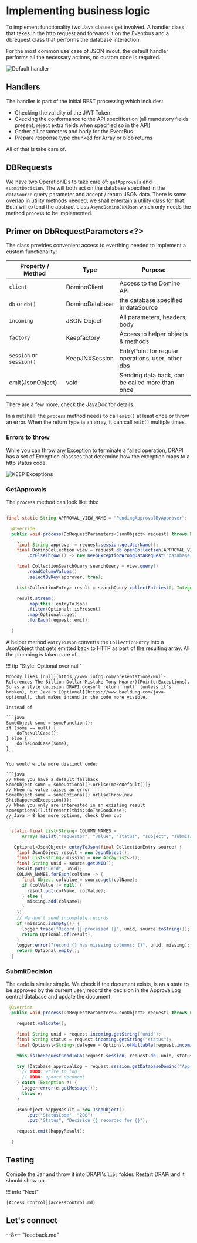 # Implementing business logic

To implement functionality two Java classes get involved. A handler class that takes in the http request and forwards it on the Eventbus and a dbrequest class that performs the database interaction.

For the most common use case of JSON in/out, the default handler performs all the necessary actions, no custom code is required.

![Default handler](../../assets/images/HTTPtoEventBus.png)

## Handlers

The handler is part of the initial REST processing which includes:

- Checking the validity of the JWT Token
- Ckecking the conformance to the API specification (all mandatory fields present, reject extra fields when specified so in the API)
- Gather all parameters and body for the EventBus
- Prepare response type chunked for Array or blob returns

All of that is take care of.

## DBRequests

We have two OperationIDs to take care of: `getApprovals` and `submitDecision`. The will both act on the database specified in the `dataSource` query parameter and accept / return JSON data. There is some overlap in utility methods needed, we shall entertain a utility class for that. Both will extend the abstract class `AsyncDominoJNXJson` which only needs the method `process` to be implemented.

## Primer on DbRequestParameters<?>

The class provides convenient access to everthing needed to implement a custom functionality:

| Property / Method        | Type           | Purpose                                            |
| ------------------------ | -------------- | -------------------------------------------------- |
| `client`                 | DominoClient   | Access to the Domino API                           |
| `db` or `db()`           | DominoDatabase | the database specified in dataSource               |
| `incoming`               | JSON Object    | All parameters, headers, body                      |
| `factory`                | Keepfactory    | Access to helper objects & methods                 |
| `session` or `session()` | KeepJNXSession | EntryPoint for regular operations, user, other dbs |
| emit(JsonObject)         | void           | Sending data back, can be called more than once    |

There are a few more, check the JavaDoc for details.

In a nutshell: the `process` method needs to call `emit()` at least once or throw an error. When the return type ia an array, it can call `emit()` multiple times.

### Errors to throw

While you can throw any [Exception](https://docs.oracle.com/en/java/javase/17/docs/api/java.base/java/lang/Exception.html) to terminate a failed operation, DRAPI has a set of Exception classses that determine how the exception maps to a http status code.

![KEEP Exceptions](../../assets/images/KeepErrors.png)

### GetApprovals

The `process` method can look like this:

```java

final static String APPROVAL_VIEW_NAME = "PendingApprovalByApprover";

  @Override
  public void process(DbRequestParameters<JsonObject> request) throws Exception {

    final String approver = request.session.getUserName();
    final DominoCollection view = request.db.openCollection(APPROVAL_VIEW_NAME)
        .orElseThrow(() -> new KeepExceptionWrongDataRequest("database is not approval enabled"));

    final CollectionSearchQuery searchQuery = view.query()
        .readColumnValues()
        .selectByKey(approver, true);

    List<CollectionEntry> result = searchQuery.collectEntries(0, Integer.MAX_VALUE);

    result.stream()
        .map(this::entryToJson)
        .filter(Optional::isPresent)
        .map(Optional::get)
        .forEach(request::emit);

  }
```

A helper method `entryToJson` converts the `CollectionEntry` into a JsonObject that gets emitted back to HTTP as part of the resulting array. All the plumbing is taken care of.

!!! tip "Style: Optional over null"

    Nobody likes [null](https://www.infoq.com/presentations/Null-References-The-Billion-Dollar-Mistake-Tony-Hoare/)(PointerExceptions). So as a style decision DRAPI doesn't return `null` (unless it's broken), but Java's [Optional](https://www.baeldung.com/java-optional), that makes intend in the code more visible.

    Instead of

    ```java
    SomeObject some = someFunction();
    if (some == null) {
        doTheNullCase();
    } else {
        doTheGoodCase(some);
    }
    ```

    You would write more distinct code:

    ```java
    // When you have a default fallback
    SomeObject some = someOptional().orElse(makeDefault());
    // When no value raises an error
    SomeObject some = someOptional().orElseThrow(new ShitHappenedException());
    // When you only are interested in an existing result
    someOptional().ifPresent(this::doTheGoodCase);
    // Java > 8 has more options, check them out
    ```

```java
  static final List<String> COLUMN_NAMES =
      Arrays.asList("requestor", "value", "status", "subject", "submission");

   Optional<JsonObject> entryToJson(final CollectionEntry source) {
    final JsonObject result = new JsonObject();
    final List<String> missing = new ArrayList<>();
    final String unid = source.getUNID();
    result.put("unid", unid);
    COLUMN_NAMES.forEach(colName -> {
      final Object colValue = source.get(colName);
      if (colValue != null) {
        result.put(colName, colValue);
      } else {
        missing.add(colName);
      }
    });
    // We don't send incomplete records
    if (missing.isEmpty()) {
      logger.trace("Record {} processed {}", unid, source.toString());
      return Optional.of(result);
    }
    logger.error("record {} has misssing columns: {}", unid, missing);
    return Optional.empty();
  }
```

### SubmitDecision

The code is similar simple. We check if the document exists, is an a state to be approved by the current user, record the decision in the ApprovalLog central database and update the document.

```java
 @Override
  public void process(DbRequestParameters<JsonObject> request) throws Exception {

    request.validate();

    final String unid = request.incoming.getString("unid");
    final String status = request.incoming.getString("status");
    final Optional<String> delegee = Optional.ofNullable(request.incoming.getString("delegee"));

    this.isTheRequestGoodToGo(request.session, request.db, unid, status, delegee);

    try (Database approvalLog = request.session.getDatabaseDomino("ApprovalLog.nsf")) {
      // TODO: write to log
      // TODO: update document
    } catch (Exception e) {
      logger.error(e.getMessage());
      throw e;
    }

    JsonObject happyResult = new JsonObject()
        .put("StatusCode", "200")
        .put("Status", "Decision {} recorded for {}");

    request.emit(happyResult);

  }
```

## Testing

Compile the Jar and throw it into DRAPI's `libs` folder. Restart DRAPi and it should show up.

!!! info "Next"

    [Access Control](accesscontrol.md)

## Let's connect

--8<-- "feedback.md"
